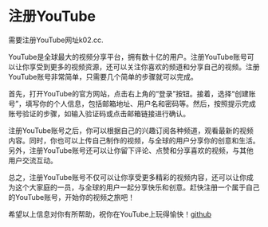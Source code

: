 # 注册YouTube

需要注册YouTube网址k02.cc.

YouTube是全球最大的视频分享平台，拥有数十亿的用户。注册YouTube账号可以让你享受到更多的视频资源，还可以关注你喜欢的频道和分享自己的视频。注册YouTube账号非常简单，只需要几个简单的步骤就可以完成。

首先，打开YouTube的官方网站，点击右上角的“登录”按钮。接着，选择“创建账号”，填写你的个人信息，包括邮箱地址、用户名和密码等。然后，按照提示完成账号验证的步骤，如输入验证码或点击邮箱链接进行确认。

注册YouTube账号之后，你可以根据自己的兴趣订阅各种频道，观看最新的视频内容。同时，你也可以上传自己制作的视频，与全球的用户分享你的创意和生活。另外，注册YouTube账号还可以让你留下评论、点赞和分享喜欢的视频，与其他用户交流互动。

总之，注册YouTube账号不仅可以让你享受更多精彩的视频内容，还可以让你成为这个大家庭的一员，与全球的用户一起分享快乐和创意。赶快注册一个属于自己的YouTube账号，开始你的视频之旅吧！

希望以上信息对你有所帮助，祝你在YouTube上玩得愉快！[github](https://github.com)